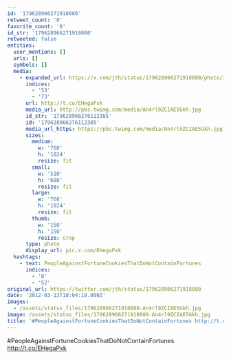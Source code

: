 ```yaml
---
id: '179628966271918080'
retweet_count: '0'
favorite_count: '0'
id_str: '179628966271918080'
retweeted: false
entities:
  user_mentions: []
  urls: []
  symbols: []
  media:
    - expanded_url: https://x.com/jth/status/179628966271918080/photo/1
      indices:
        - '53'
        - '73'
      url: http://t.co/EHegaPxk
      media_url: http://pbs.twimg.com/media/An4rl9ZCIAE5Gkh.jpg
      id_str: '179628966276112385'
      id: '179628966276112385'
      media_url_https: https://pbs.twimg.com/media/An4rl9ZCIAE5Gkh.jpg
      sizes:
        medium:
          w: '768'
          h: '1024'
          resize: fit
        small:
          w: '510'
          h: '680'
          resize: fit
        large:
          w: '768'
          h: '1024'
          resize: fit
        thumb:
          w: '150'
          h: '150'
          resize: crop
      type: photo
      display_url: pic.x.com/EHegaPxk
  hashtags:
    - text: PeopleAgainstFortuneCookiesThatDoNotContainFortunes
      indices:
        - '0'
        - '52'
original_url: https://twitter.com/jth/status/179628966271918080
date: '2012-03-13T18:04:18.000Z'
images:
  - /assets/status_files/179628966271918080-An4rl9ZCIAE5Gkh.jpg
image: /assets/status_files/179628966271918080-An4rl9ZCIAE5Gkh.jpg
title: '#PeopleAgainstFortuneCookiesThatDoNotContainFortunes http://t.co/EHegaPxk'
---
```


#PeopleAgainstFortuneCookiesThatDoNotContainFortunes http://t.co/EHegaPxk